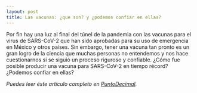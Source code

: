 ```yaml
---
layout: post
title: Las vacunas: ¿que son? y ¿podemos confiar en ellas?
---
```



Por fin hay una luz al final del túnel de la pandemia con las vacunas para el virus de SARS-CoV-2 que han sido aprobadas para su uso de emergencia en México y otros países. Sin embargo, tener una vacuna tan pronto es un gran logro de la ciencia que muchas personas no entendemos y nos hace cuestionarnos si se siguió un proceso riguroso y confiable. ¿Cómo fue posible producir una vacuna para SARS-CoV-2 en tiempo récord? ¿Podemos confiar en ellas? 

*Puedes leer éste artículo completo en [PuntoDecimal](https://puntodecimal.mx/ciencia/las-vacunas-que-son-y-podemos-confiar-en-ellas).*

